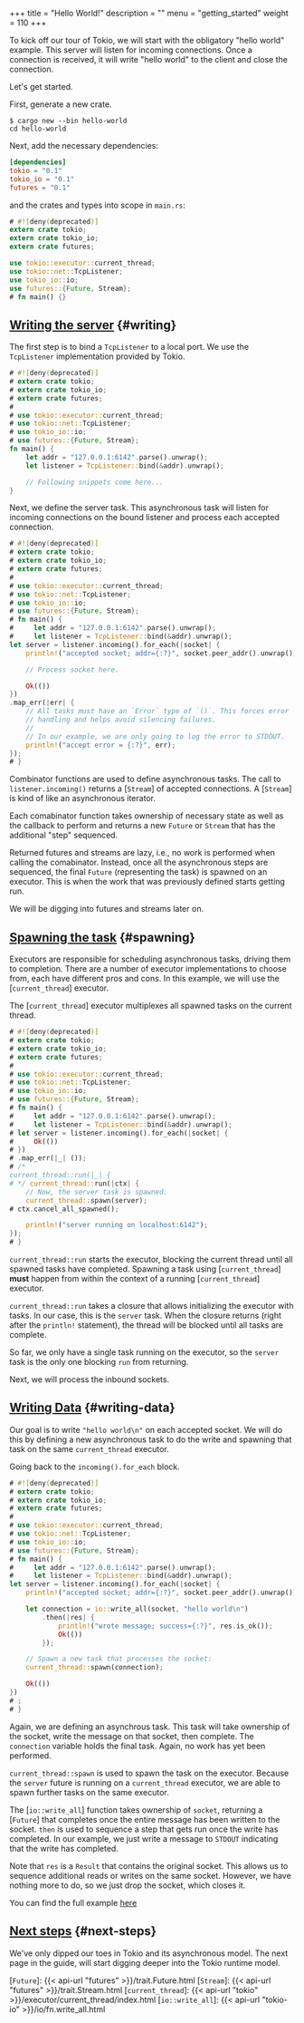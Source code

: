 +++
title = "Hello World!"
description = ""
menu = "getting_started"
weight = 110
+++

To kick off our tour of Tokio, we will start with the obligatory "hello world"
example. This server will listen for incoming connections. Once a connection is
received, it will write "hello world" to the client and close the connection.

Let's get started.

First, generate a new crate.

```shell
$ cargo new --bin hello-world
cd hello-world
```

Next, add the necessary dependencies:

```toml
[dependencies]
tokio = "0.1"
tokio_io = "0.1"
futures = "0.1"
```

and the crates and types into scope in `main.rs`:

```rust
# #![deny(deprecated)]
extern crate tokio;
extern crate tokio_io;
extern crate futures;

use tokio::executor::current_thread;
use tokio::net::TcpListener;
use tokio_io::io;
use futures::{Future, Stream};
# fn main() {}
```

## [Writing the server](#writing) {#writing}

The first step is to bind a `TcpListener` to a local port. We use the
`TcpListener` implementation provided by Tokio.

```rust
# #![deny(deprecated)]
# extern crate tokio;
# extern crate tokio_io;
# extern crate futures;
#
# use tokio::executor::current_thread;
# use tokio::net::TcpListener;
# use tokio_io::io;
# use futures::{Future, Stream};
fn main() {
    let addr = "127.0.0.1:6142".parse().unwrap();
    let listener = TcpListener::bind(&addr).unwrap();

    // Following snippets come here...
}
```

Next, we define the server task. This asynchronous task will listen for incoming
connections on the bound listener and process each accepted connection.

```rust
# #![deny(deprecated)]
# extern crate tokio;
# extern crate tokio_io;
# extern crate futures;
#
# use tokio::executor::current_thread;
# use tokio::net::TcpListener;
# use tokio_io::io;
# use futures::{Future, Stream};
# fn main() {
#     let addr = "127.0.0.1:6142".parse().unwrap();
#     let listener = TcpListener::bind(&addr).unwrap();
let server = listener.incoming().for_each(|socket| {
    println!("accepted socket; addr={:?}", socket.peer_addr().unwrap());

    // Process socket here.

    Ok(())
})
.map_err(|err| {
    // All tasks must have an `Error` type of `()`. This forces error
    // handling and helps avoid silencing failures.
    //
    // In our example, we are only going to log the error to STDOUT.
    println!("accept error = {:?}", err);
});
# }
```

Combinator functions are used to define asynchronous tasks. The call to
`listener.incoming()` returns a [`Stream`] of accepted connections. A [`Stream`]
is kind of like an asynchronous iterator.

Each comabinator function takes ownership of necessary state as well as the
callback to perform and returns a new `Future` or `Stream` that has the
additional "step" sequenced.

Returned futures and streams are lazy, i.e., no work is performed when calling
the comabinator. Instead, once all the asynchronous steps are sequenced, the
final `Future` (representing the task) is spawned on an executor. This is when
the work that was previously defined starts getting run.

We will be digging into futures and streams later on.

## [Spawning the task](#spawning) {#spawning}

Executors are responsible for scheduling asynchronous tasks, driving them to
completion. There are a number of executor implementations to choose from, each have
different pros and cons. In this example, we will use the [`current_thread`]
executor.

The [`current_thread`] executor multiplexes all spawned tasks on the current
thread.

```rust
# #![deny(deprecated)]
# extern crate tokio;
# extern crate tokio_io;
# extern crate futures;
#
# use tokio::executor::current_thread;
# use tokio::net::TcpListener;
# use tokio_io::io;
# use futures::{Future, Stream};
# fn main() {
#     let addr = "127.0.0.1:6142".parse().unwrap();
#     let listener = TcpListener::bind(&addr).unwrap();
# let server = listener.incoming().for_each(|socket| {
#     Ok(())
# })
# .map_err(|_| ());
# /*
current_thread::run(|_| {
# */ current_thread::run(|ctx| {
    // Now, the server task is spawned.
    current_thread::spawn(server);
# ctx.cancel_all_spawned();

    println!("server running on localhost:6142");
});
# }
```

`current_thread::run` starts the executor, blocking the current thread until
all spawned tasks have completed. Spawning a task using [`current_thread`]
**must** happen from within the context of a running [`current_thread`]
executor.

`current_thread::run` takes a closure that allows initializing the executor with
tasks. In our case, this is the `server` task. When the closure returns (right
after the `println!` statement), the thread will be blocked until all tasks are
complete.

So far, we only have a single task running on the executor, so the `server` task
is the only one blocking `run` from returning.

Next, we will process the inbound sockets.

## [Writing Data](#writing-data) {#writing-data}

Our goal is to write `"hello world\n"` on each accepted socket. We will do this
by defining a new asynchronous task to do the write and spawning that task on
the same `current_thread` executor.

Going back to the `incoming().for_each` block.

```rust
# #![deny(deprecated)]
# extern crate tokio;
# extern crate tokio_io;
# extern crate futures;
#
# use tokio::executor::current_thread;
# use tokio::net::TcpListener;
# use tokio_io::io;
# use futures::{Future, Stream};
# fn main() {
#     let addr = "127.0.0.1:6142".parse().unwrap();
#     let listener = TcpListener::bind(&addr).unwrap();
let server = listener.incoming().for_each(|socket| {
    println!("accepted socket; addr={:?}", socket.peer_addr().unwrap());

    let connection = io::write_all(socket, "hello world\n")
        .then(|res| {
            println!("wrote message; success={:?}", res.is_ok());
            Ok(())
        });

    // Spawn a new task that processes the socket:
    current_thread::spawn(connection);

    Ok(())
})
# ;
# }
```

Again, we are defining an asynchrous task. This task will take ownership of the
socket, write the message on that socket, then complete. The `connection`
variable holds the final task. Again, no work has yet been performed.

`current_thread::spawn` is used to spawn the task on the executor. Because the
`server` future is running on a `current_thread` executor, we are able to spawn
further tasks on the same executor.

The [`io::write_all`] function takes ownership of `socket`, returning a
[`Future`] that completes once the entire message has been written to the
socket. `then` is used to sequence a step that gets run once the write has
completed. In our example, we just write a message to `STDOUT` indicating that
the write has completed.

Note that `res` is a `Result` that contains the original socket. This allows us
to sequence additional reads or writes on the same socket. However, we have
nothing more to do, so we just drop the socket, which closes it.

You can find the full example [here](#)

## [Next steps](#next-steps) {#next-steps}

We've only dipped our toes in Tokio and its asynchronous model. The next page in
the guide, will start digging deeper into the Tokio runtime model.

[`Future`]: {{< api-url "futures" >}}/trait.Future.html
[`Stream`]: {{< api-url "futures" >}}/trait.Stream.html
[`current_thread`]: {{< api-url "tokio" >}}/executor/current_thread/index.html
[`io::write_all`]: {{< api-url "tokio-io" >}}/io/fn.write_all.html
